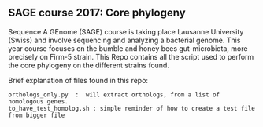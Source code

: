 ## SAGE course 2017: Core phylogeny
Sequence A GEnome (SAGE) course  is taking place Lausanne University (Swiss) and involve sequencing and analyzing a bacterial genome.
This year course focuses on the bumble and honey bees gut-microbiota, more precisely on Firm-5 strain.
This Repo contains all the script used to perform the core phylogeny on the different strains found.  

Brief explanation of files found in this repo:

```
orthologs_only.py  :  will extract orthologs, from a list of homologous genes.
to_have_test_homolog.sh : simple reminder of how to create a test file from bigger file

```


